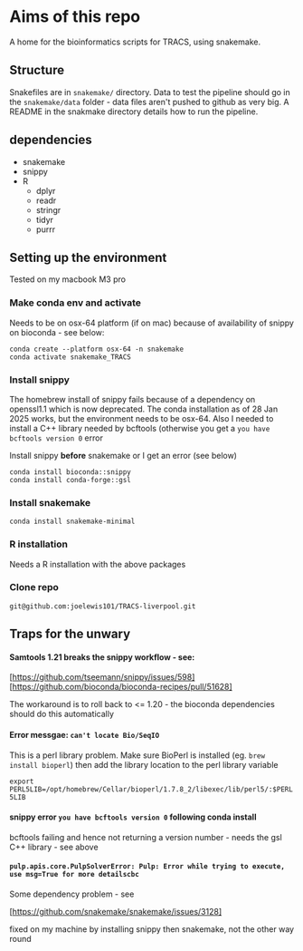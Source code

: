 # Aims of this repo

A home for the bioinformatics scripts for TRACS, using snakemake.

## Structure

Snakefiles are in `snakemake/` directory. Data to test the pipeline should go in
the `snakemake/data` folder - data files aren't pushed to github as very big. A
README in the snakmake directory details how to run the pipeline.

## dependencies

* snakemake
* snippy
* R 
  + dplyr
  + readr
  + stringr
  + tidyr
  + purrr

## Setting up the environment

Tested on my macbook M3 pro

### Make conda env and activate

Needs to be on osx-64 platform (if on mac) because of availability of snippy on
bioconda - see below:

`conda create --platform osx-64 -n snakemake`  
`conda activate snakemake_TRACS`

### Install snippy

The homebrew install of snippy fails because of a dependency on openssl1.1
which is now deprecated. The conda installation as of 28 Jan 2025 works, but the
environment needs to be osx-64. Also I needed to install a C++ library needed by
bcftools (otherwise you get a `you have bcftools version 0` error

Install snippy **before** snakemake or I get an error (see below)

`conda install bioconda::snippy`  
`conda install conda-forge::gsl`

### Install snakemake

`conda install snakemake-minimal`

### R installation

Needs a R installation with the above packages

### Clone repo

`git@github.com:joelewis101/TRACS-liverpool.git`

## Traps for the unwary 

#### Samtools 1.21 breaks the snippy workflow - see:

[https://github.com/tseemann/snippy/issues/598]  
[https://github.com/bioconda/bioconda-recipes/pull/51628]  

The workaround is to roll back to <= 1.20 - the bioconda dependencies should do
this automatically

#### Error messgae: `can't locate Bio/SeqIO`

This is a perl library problem. Make sure BioPerl is installed (eg. `brew install
bioperl`) then add the library location to the perl library variable

`export PERL5LIB=/opt/homebrew/Cellar/bioperl/1.7.8_2/libexec/lib/perl5/:$PERL5LIB`

#### snippy error `you have bcftools version 0` following conda install

bcftools failing and hence not returning a version number - needs the gsl C++ library - see above

#### `pulp.apis.core.PulpSolverError: Pulp: Error while trying to execute, use msg=True for more detailscbc`

Some dependency problem - see

[https://github.com/snakemake/snakemake/issues/3128]  

fixed on my machine by installing snippy then snakemake, not the other way round


